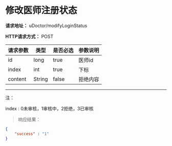 # 修改医师注册状态

**请求地址：** uDoctor/modifyLoginStatus

**HTTP请求方式：** POST

| 请求参数 | 类型 | 是否必选 | 参数说明 |
| -- | -- | -- | -- |
| id | long | true | 医师id |
| index | int | true | 下标 |
| content | String | false | 拒绝内容 |

---

注：

index : 0未审核，1审核中，2拒绝，3已审核

>响应结果：

```json
{
    "success" : "1"
}
```
